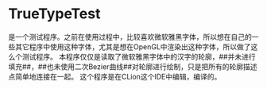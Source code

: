 # TrueTypeTest
是一个测试程序。之前在使用过程中，比较喜欢微软雅黑字体，所以想在自己的一些其它程序中使用这种字体，尤其是想在OpenGL中渲染出这种字体，所以做了这么个测试程序。
本程序仅仅是读取了微软雅黑字体中的汉字的轮廓，##并未进行填充##，##也未使用二次Bezier曲线##对轮廓进行绘制，只是把所有的轮廓描述点简单地连接在一起。
这个程序是在CLion这个IDE中编辑，编译的。
